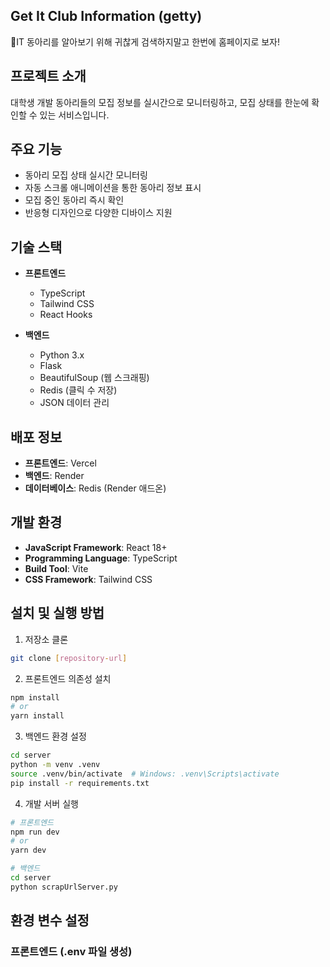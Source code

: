 ## Get It Club Information (getty)
🎉IT 동아리를 알아보기 위해 귀찮게 검색하지말고 한번에 홈페이지로 보자!

## 프로젝트 소개
대학생 개발 동아리들의 모집 정보를 실시간으로 모니터링하고, 모집 상태를 한눈에 확인할 수 있는 서비스입니다.

## 주요 기능
- 동아리 모집 상태 실시간 모니터링
- 자동 스크롤 애니메이션을 통한 동아리 정보 표시
- 모집 중인 동아리 즉시 확인
- 반응형 디자인으로 다양한 디바이스 지원

## 기술 스택
- **프론트엔드**
  - TypeScript
  - Tailwind CSS
  - React Hooks

- **백엔드**
  - Python 3.x
  - Flask
  - BeautifulSoup (웹 스크래핑)
  - Redis (클릭 수 저장)
  - JSON 데이터 관리

## 배포 정보
- **프론트엔드**: Vercel
- **백엔드**: Render
- **데이터베이스**: Redis (Render 애드온)

## 개발 환경
- **JavaScript Framework**: React 18+
- **Programming Language**: TypeScript
- **Build Tool**: Vite
- **CSS Framework**: Tailwind CSS

## 설치 및 실행 방법
1. 저장소 클론
```bash
git clone [repository-url]
```

2. 프론트엔드 의존성 설치
```bash
npm install
# or
yarn install
```

3. 백엔드 환경 설정
```bash
cd server
python -m venv .venv
source .venv/bin/activate  # Windows: .venv\Scripts\activate
pip install -r requirements.txt
```

4. 개발 서버 실행
```bash
# 프론트엔드
npm run dev
# or
yarn dev

# 백엔드
cd server
python scrapUrlServer.py
```

## 환경 변수 설정

### 프론트엔드 (.env 파일 생성)
```env